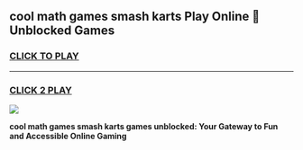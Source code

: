 
## cool math games smash karts Play Online 👋 Unblocked Games
<h3>
<a href="https://news.freeplayer.one?title=cool_math_games_smash_karts&ref=17CMG">CLICK TO PLAY</a></h3>
<hr>

<h3>
<a href="https://news.freeplayer.one?title=cool_math_games_smash_karts&ref=17CMG">CLICK 2 PLAY</a>
  
</h3>

<a href="https://news.freeplayer.one?title=cool_math_games_smash_karts&ref=17CMG/"><img src="https://clearcache.store/games.png"></a>


**cool math games smash karts games unblocked: Your Gateway to Fun and Accessible Online Gaming**

